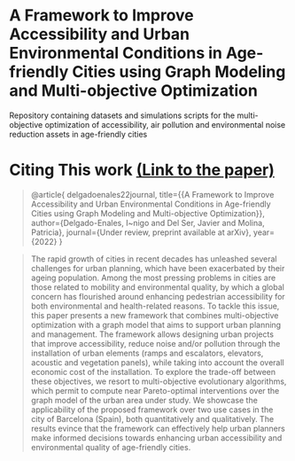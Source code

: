 # A Framework to Improve Accessibility and Urban Environmental Conditions in Age-friendly Cities using Graph Modeling and Multi-objective Optimization
Repository containing datasets and simulations scripts for the multi-objective optimization of accessibility, air pollution and environmental noise reduction assets in age-friendly cities

# Citing This work [(Link to the paper)](https://arxiv.org/search/eess?searchtype=author&query=Del+Ser%2C+J)
> @article{
 delgadoenales22journal,
  title={{A Framework to Improve Accessibility and Urban Environmental Conditions in Age-friendly Cities using Graph Modeling and Multi-objective Optimization}},
  author={Delgado-Enales, I\~nigo and Del Ser, Javier and Molina, Patricia},
  journal={Under review, preprint available at arXiv},
  year={2022}
}

>The rapid growth of cities in recent decades has unleashed several challenges for urban planning, which have been exacerbated by their ageing population. Among the most pressing problems in cities are those related to mobility and environmental quality, by which a global concern has flourished around enhancing pedestrian accessibility for both environmental and health-related reasons. To tackle this issue, this paper presents a new framework that combines multi-objective optimization with a graph model that aims to support urban planning and management. The framework allows designing urban projects that improve accessibility, reduce noise and/or pollution through the installation of urban elements (ramps and escalators, elevators, acoustic and vegetation panels), while taking into account the overall economic cost of the installation. To explore the trade-off between these objectives, we resort to multi-objective evolutionary algorithms, which permit to compute near Pareto-optimal interventions over the graph model of the urban area under study. We showcase the applicability of the proposed framework over two use cases in the city of Barcelona (Spain), both quantitatively and qualitatively. The results evince that the framework can effectively help urban planners make informed decisions towards enhancing urban accessibility and environmental quality of age-friendly cities. 
